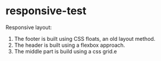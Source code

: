 # responsive-test

Responsive layout:

1. The footer is built using CSS floats, an old layout method.
2. The header is built using a flexbox approach.
3. The middle part is build using a css grid.e